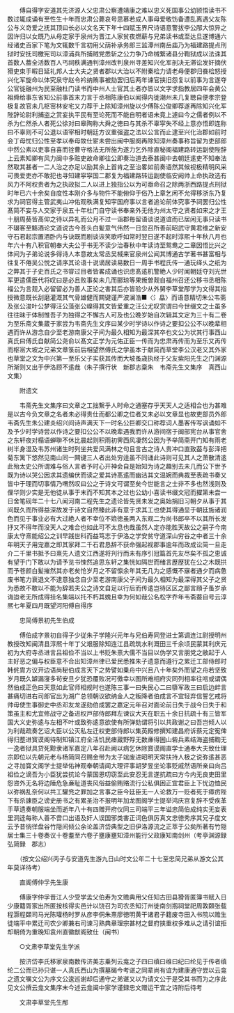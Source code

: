<!-- { "loadSidebar": true } -->
　　傅自得字安道其先济源人父忠肃公察遭靖康之难以忠义死国事公幼颕悟读书不数过辄成诵有至性生十年而忠肃公薨哀号思慕若成人事母爱敬饬备遭乱离遇父友陈公与义竒爱之抚其顶曰长必以文名天下年十四赋玉界尺诗语意警拔李公邴大惊异之因许归以女既乃从母定家于泉州为晋江人家贫夜燃薪与兄弟读书或至达旦遂博通六经诸史百家下笔为文辄数千言初用父荫补承务郎三监潭州南岳庙乃为福建路提点刑狱时安抚司檄宪司以漳浦兵所捕贼党悉斩之公力争乃命械繋诸县分鞫狱成以法诛其首数人葢全活数百人丐祠秩满通判漳州改判泉州寻差知兴化军剖决无滞讼发奸摘伏猾吏束手暇日延礼邦人士大夫之贤者郡以大治以不附秦桧力请老母便郡归飬桧怒授兴化军旋命以体究泉守赵令衿纳贿事被劾罢归后两年谏官挟旧怨复以前事为言遂夺公官徙融州为民至融杜门读书而中州人士官其土者亦皆以文字求指教居四年会黄公祖舜给事东省知公前事首末力言于丞相陈康伯以闻得内徙潮州未几复聴自便孝宗登极复故官未几枢宻林安宅又力荐于上除知漳州旋以少傅陈公俊卿荐遂再除知兴化军陛辞论尉利捕盗之赏妄执平民有至论死而不能自明者语未竟上遽曰今之儒者例以不杀为仁然杀人者死公徐对曰皋陶称大舜之徳曰与其杀不辜寜失不经上意亦悟即连称曰不辜则不可公退以语宰相时朝廷方议重强盗之法以公言而止逮至兴化治郡如前时会丁母忧归公性至孝以奉母故仕宦未尝出闽中服阕再除知漳州奏事称旨留为吏部郎中然公素以吏事自喜而铨曹守格法无所施为遂力乞外除直秘阁福建路转运副使陛辞上云素知卿有风力闽中多赃吏故命卿往公即奏治道去泰甚闽中去朝廷逺吏不知奉法然取其甚者一二人治之亦足以励其余上首肯之至治畧如前奏语然其候视极精明风采可畏爱吏亦不敢犯也寻知建寜寜国二郡复为福建路转运副使临安阙帅上命执政选有风力不阿权贵者为之执政拟二人以进上独指公以为可亟命召之除两浙西路提点刑狱时年已六十余矣自度性本刚介多与物忤不能俯仰于俗乃上章乞闲不允得移浙东乃复求为祠官得主管武夷山冲佑观秩满复知寜国府事以言者追论前体究事予祠罢归公性髙简不妄与人交家于泉五十年杜门自守读书奉亲外无他为州太守之贤者如宋之才王十朋周葵皆髙仰之待以异礼而公月不过一诣郡毎留语谈说道谊而已居闲无事只读书不辍客至觞酒论文道说古今苍头白髪意气伟然一日忽召所善前昭武守黄君维之新安守石君起宗置酒卧内与诀既而剧谈诙笑歌呼如常时翌日遂不起时淳熙十年秋八月也年六十有八积官朝奉大夫公于书无不读少治春秋中年读诗至鸳鸯之二章因悟比兴之体间为子弟论说多得诗人本意故太常丞吴棫来官泉州公闻其博通古学著书甚富相与往复不倦吴公悦之请序其论语十说谪居读易数日一周手书程氏传一通玩绎乆之纸为之弊其于子史百氏之书甞过目者皆畧成诵也识虑髙逺机警絶人少时闻朝廷夺刘光世军更遣儒臣代将叹曰是必且败事矣未几而郦琼等果叛曽觌自福州召还公移书丞相陈福公为言觌入必留留必为善人正论之害其后亦皆验少从外舅李草堂邴学为文得其指授微意既长刮磨灌溉其气骨雄健而闗键谨严波澜浩■〈氵皛〉而语意精切朱公韦斋及张公浚叶公梦得汪公藻张公嵲得其文皆爱重之汪公尤叹赏谓曰今世缀文之士虽多往往昧于体制惟吾子为独得之不懈古人可及也公晚岁始自次辑其文定为三十有二卷为至乐斋文集蔵于家尝为韦斋先生文序曰某少时学诗以作诗之要扣公公不以晚辈相遇而许从游念自少至老游南康父子间为最久相知为最深其卒也文公为状其行事西山真氏曰傅氏自献简公尧俞以髙文正学为元佑正臣一传而为忠肃再传而为至乐又再传而枢宻大坡之兄弟文章箓前后相望然傅氏之学虽本于献简而草堂李公汉老又其外家也草堂之文为中兴第一至乐父子实获其传而大坡蚤歳执经于父友紫阳先生之门渊源所渐则又出于伊洛顾不逺哉（朱子撰行状　新郡志稾朱　韦斋先生文集序　真西山文集）

　　附遗文

　　韦斋先生文集序曰文章之工拙繋乎人时命之通塞存乎天天人之适相合也为甚难是以古今负文章之名者未必得贵仕而都公卿之位者又未必以文章显也故吏部员外郎韦斋先生朱公建炎绍兴间诗声满天下一时名公巨卿交口称荐词人墨客传写讽诵如不及予少时学诗尝以作诗之要扣公公不以晚辈遇我而许从游间宿于闽部宪台从事官舍之东轩夜对榻语蝉聨不休比晨起则积雨初霁西风凄然公因为予举简斋开门知有雨老树半身湿及韦苏州诸生时列坐共爱风满林之句且言古之诗人贵冲口直致葢与彭泽把菊东篱下悠然见南山同一闗键三人者出处穷逹虽不同诵此诗则可见其人之萧散清逺此殆太史公所谓难与俗人言者予时心开神会自是始知为诗之趣别去未几而公下世予既为诗以哭公因求其遗编伏而读之爱其诗髙逺而幽洁其文温婉而典裁至表疏书奏又皆中于理而切事情乃喟然叹曰公之于诗文可谓至矣今世能言之士非不多也然浅则及俚华则少实是无他徒从事于末而不知其本之过也公幼小喜读书缀文冠而擢第未尝一日舍笔砚年二十七八闻河南二程先生之遗论皆先贤未发之奥始捐旧习朝夕从事于其间既久而所得益深故发于诗文自然臻此非有意于求其工也使其得通显于朝廷施诸润色而见于事业必有大过絶人者不幸位不嫓徳虽两入东观二为尚书郎卒不以其所长发抒又不得年而没天人之难合也如此可不太息也哉虽然人定亦能胜天故公之嗣子今南康太守熹能绍公之训早践世科而益笃志于伊洛之学安贫守道深山穷谷之中者三十余年明天子用宠嘉之即其家拜二千石君恳辞不获命强起视郡事逾年而政成讼简一旦走介二千里书抵予曰熹先人遗文江西遂将刋行而未有序引冠篇首先友尽矣不孤之恵诚有望于门下敢以为请予览书悚然追思东轩之集恍如隔世而绪言歴歴犹在公之木既拱而予苍颜白髪摧然其亦老矣怆岁月之不留懔余年其无几为之感慨不寐者通夕而病惫废书笔力衰退文不逮意独念自少至老游南康父子间为最久相知为最深得其父子之贤为悉故不敢以不能为辞若夫公之诗文自足以行后而传逺岂待区区之鄙言頋子蚤岁承诲迨老无所成得挂名集端以托不朽其媿且幸为何如哉公名松字乔年韦斋葢自号云淳熈七年夏四月既望河阳傅自得序

　　忠简傅景初先生伯成

　　傅伯成字景初自得子少従朱子学隆兴元年与兄伯寿同登进士第调连江尉授明州教授改知闽清县淳熈十年丁父艰服除知连江县疏筑水利溉田三千余顷民蒙其利庆元初为大府寺丞进言吕祖俭不当以上书贬朱熹大儒不当目以伪学又言朋党之敝起于人主好恶之偏与权臣意不合出知漳州律已爱民悉推朱子遗意而遵行之累迁工部侍郎时韩侂胄方议开边语尚秘伯成言天下之势譬如乗舟中兴且八十年矣外而望之舟若坚致岁月既久罅漏寖多茍安旦夕犹恐覆败况可徼幸以图所难相府灾同列相率往唁或谓偶然伯成正色曰天意如此官师相规时也遂陈三事一曰失民心二曰隳军政三曰启边衅言甚痛切进右司郎官出为湖广总领朝议欲纳金人之叛降者伯成言不宜轻弃信誓乞戒将帅毋使生事御史中丞邓友龙遂劾伯成罢之嘉定元年召对面论前日失于战今日失于和策虽主和尤宜修战守之备进权戸部侍郎拜左谏议大天在职五十余日抗疏十有三皆军国大义史弥逺与左相不叶或致弥逺意欲使有所弹劾谓将引以共政谢之曰吾岂倾人以为利哉疏奏乞诏大臣以公灭私左迁权吏部侍郎以集英殿修撰知建昌府诉蔡元定寃俾得归塟进寳谟阁待制知镇江府全活饥民瘗蔵野殍无数亷得圌山砦兵素结海盗捕鞫无一逸者狱具贷死黥隶诸军嘉定八年召赴阙以病乞休除寳谟阁直学士通奉大夫致仕理宗即位以先朝元老与杨简同召赐金带为太子竤废进昭明天常扶持人极之说弥逺甚恶之寻加寳文阁学士提举佑神观奉朝请闻大理评事胡梦昱坐论事贬戚然语所亲曰向吕祖俭之谪吾为小臣犹尝抗论今蒙国恩叨窃至此安忍无言遂抗疏曰方今内无良吏田里怨咨外无名将边陲危急亷耻道丧风俗益偷贿赂流行公私俱困正宜君臣上下忧边恤民以弥祸乱奈何以共工驩兠之罪加之言事之臣今廷臣无一人论救万一贬者死于瘴疠陛下有杀諌臣之谤史册书之有累圣治不报明年加龙图阁学士提举鸿庆宫复辞不受疾革手草遗奏朝服端坐而逝年八十有四赠开府仪同三司端平三年谥忠简伯成纯实无妄表里洞逹每称人善不啻口出语及奸人误国邪类害正词色俱厉真文忠徳秀序其兄子度文云予昔徜徉盘谷竹隠间倾公余论盖济岱典型之旧伊洛源流之正萃于公矣所著有竹隠居士集三十卷奏议十卷耋至六卷子壅康壅知漳州能行父政康知南剑州（考亭渊源録　弘简録　郡志）

　　（按文公绍兴丙子与安道先生游九日山时文公年二十七至忠简兄弟从游文公其年莫详待考）

　　直阁傅仲孚先生康

　　傅康字仲孚晋江人少受学孟父伯寿为文赡典用父任知古田县猾胥匿簿书赋入日少康籍胥家出所匿按核得实邑计以饶召为司农丞知汀州徙南剑剏祠堂祀周敦頥张载程灏程頥司马光陈瓘杨时罗从彦李侗朱熹廖徳明黄干诸君子籍废寺田入书院以赡生徒端平中累迁司农少卿兼右司谏习熟典章理宗甚材之督府挟重权多难从之请引谊拒却朝倚为重晚知袁州直徽猷阁致仕（闽书）

　　○文肃李草堂先生学派

　　按济岱李氏移家泉南数传济美志乗列云龛之子四曰缜曰维曰纪曰纶见于传者缜纶二公而已孙只谌一人真氏西山为撰墓碣今考谌之同辈尚有谊为建康通守尝以云龛之遗文嘱文公为序文公逡巡谢却后通守之弟谌又以为请文公于是受其书而为之序此见文公撰云龛文集序末今述云龛闽中家学谨録忠文赠运干宜之诗附后待考

　　文肃李草堂先生邴

